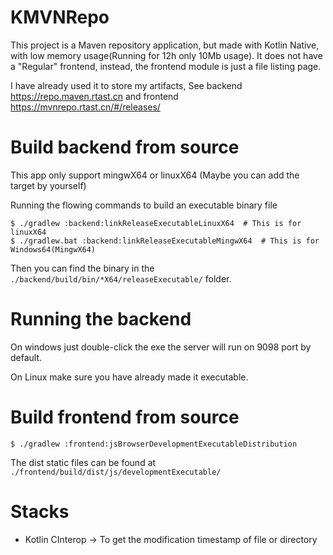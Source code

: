 # KMVNRepo

This project is a Maven repository application, but made with Kotlin Native,
with low memory usage(Running for 12h only 10Mb usage).
It does not have a "Regular" frontend, instead, the frontend module
is just a file listing page.

I have already used it to store my artifacts, See backend https://repo.maven.rtast.cn and
frontend https://mvnrepo.rtast.cn/#/releases/

# Build backend from source

This app only support mingwX64 or linuxX64 (Maybe you can add the target by yourself)

Running the flowing commands to build an executable binary file

```shell
$ ./gradlew :backend:linkReleaseExecutableLinuxX64  # This is for linuxX64
$ ./gradlew.bat :backend:linkReleaseExecutableMingwX64  # This is for Windows64(MingwX64)
```

Then you can find the binary in the `./backend/build/bin/*X64/releaseExecutable/` folder.

# Running the backend

On windows just double-click the exe the server will run on 9098 port by default.

On Linux make sure you have already made it executable.

# Build frontend from source

```shell
$ ./gradlew :frontend:jsBrowserDevelopmentExecutableDistribution
```

The dist static files can be found at `./frontend/build/dist/js/developmentExecutable/`


# Stacks

- Kotlin CInterop -> To get the modification timestamp of file or directory
